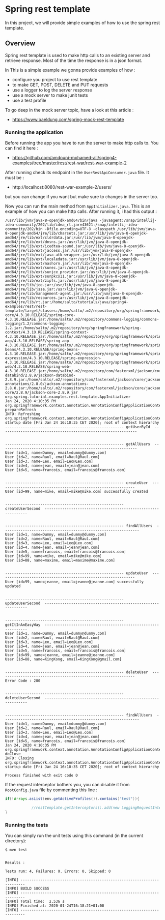 # Spring rest template

In this project, we will provide simple examples of how to use the spring rest template.

## Overview

Spring rest template is used to make http calls to an existing server and retrieve response. 
Most of the time the response is in a json format.

In This is a simple example we gonna provide examples of how :

- configure you project to use rest template
- to make GET, POST, DELETE and PUT requests
- use a logger to log the server response
- use a mock server to make junit tests
- use a test profile

To go deep in the mock server topic, have a look at this article :

- https://www.baeldung.com/spring-mock-rest-template

### Running the application

Before running the app you have to run the server to make http calls to. You can find it here :

- https://github.com/amdouni-mohamed-ali/spring4-examples/tree/master/rest/rest-war/rest-war-example-2

After running check its endpoint in the `UserRestApiConsumer.java` file. It must be :

- http://localhost:8080/rest-war-example-2/users/

but you can change if you want but make sure to changes in the server too.

Now you can run the main method from `AppInitializer.java`. This is an example of how you can make http calls. After running it, i had this output :

```log
/usr/lib/jvm/java-8-openjdk-amd64/bin/java -javaagent:/snap/intellij-idea-community/202/lib/idea_rt.jar=43621:/snap/intellij-idea-community/202/bin -Dfile.encoding=UTF-8 -classpath /usr/lib/jvm/java-8-openjdk-amd64/jre/lib/charsets.jar:/usr/lib/jvm/java-8-openjdk-amd64/jre/lib/ext/cldrdata.jar:/usr/lib/jvm/java-8-openjdk-amd64/jre/lib/ext/dnsns.jar:/usr/lib/jvm/java-8-openjdk-amd64/jre/lib/ext/icedtea-sound.jar:/usr/lib/jvm/java-8-openjdk-amd64/jre/lib/ext/jaccess.jar:/usr/lib/jvm/java-8-openjdk-amd64/jre/lib/ext/java-atk-wrapper.jar:/usr/lib/jvm/java-8-openjdk-amd64/jre/lib/ext/localedata.jar:/usr/lib/jvm/java-8-openjdk-amd64/jre/lib/ext/nashorn.jar:/usr/lib/jvm/java-8-openjdk-amd64/jre/lib/ext/sunec.jar:/usr/lib/jvm/java-8-openjdk-amd64/jre/lib/ext/sunjce_provider.jar:/usr/lib/jvm/java-8-openjdk-amd64/jre/lib/ext/sunpkcs11.jar:/usr/lib/jvm/java-8-openjdk-amd64/jre/lib/ext/zipfs.jar:/usr/lib/jvm/java-8-openjdk-amd64/jre/lib/jce.jar:/usr/lib/jvm/java-8-openjdk-amd64/jre/lib/jsse.jar:/usr/lib/jvm/java-8-openjdk-amd64/jre/lib/management-agent.jar:/usr/lib/jvm/java-8-openjdk-amd64/jre/lib/resources.jar:/usr/lib/jvm/java-8-openjdk-amd64/jre/lib/rt.jar:/home/salto/tutorials/java/spring4-examples/rest/rest-template/target/classes:/home/salto/.m2/repository/org/springframework/spring-core/4.3.10.RELEASE/spring-core-4.3.10.RELEASE.jar:/home/salto/.m2/repository/commons-logging/commons-logging/1.2/commons-logging-1.2.jar:/home/salto/.m2/repository/org/springframework/spring-context/4.3.10.RELEASE/spring-context-4.3.10.RELEASE.jar:/home/salto/.m2/repository/org/springframework/spring-aop/4.3.10.RELEASE/spring-aop-4.3.10.RELEASE.jar:/home/salto/.m2/repository/org/springframework/spring-beans/4.3.10.RELEASE/spring-beans-4.3.10.RELEASE.jar:/home/salto/.m2/repository/org/springframework/spring-expression/4.3.10.RELEASE/spring-expression-4.3.10.RELEASE.jar:/home/salto/.m2/repository/org/springframework/spring-web/4.3.10.RELEASE/spring-web-4.3.10.RELEASE.jar:/home/salto/.m2/repository/com/fasterxml/jackson/core/jackson-databind/2.8.9/jackson-databind-2.8.9.jar:/home/salto/.m2/repository/com/fasterxml/jackson/core/jackson-annotations/2.8.0/jackson-annotations-2.8.0.jar:/home/salto/.m2/repository/com/fasterxml/jackson/core/jackson-core/2.8.9/jackson-core-2.8.9.jar org.spring.tutorial.examples.rest.template.AppInitializer
Jan 24, 2020 4:10:35 PM org.springframework.context.annotation.AnnotationConfigApplicationContext prepareRefresh
INFO: Refreshing org.springframework.context.annotation.AnnotationConfigApplicationContext@31221be2: startup date [Fri Jan 24 16:10:35 CET 2020]; root of context hierarchy
------------------------------------------------------ getUserById  --------------------------------------------------------------


------------------------------------------------------ getAllUsers  --------------------------------------------------------------
User [id=1, name=Dummy, email=dummy@dummy.com]
User [id=2, name=Raul, email=Raul@Raul.com]
User [id=3, name=Leo, email=Leo@Leo.com]
User [id=4, name=jean, email=jean@jean.com]
User [id=5, name=francois, email=francois@francois.com]


------------------------------------------------------ createUser  --------------------------------------------------------------
User [id=99, name=mike, email=mike@mike.com] successfully created


------------------------------------------------------ createUserSecond  --------------------------------------------------------------


------------------------------------------------------ findAllUsers  --------------------------------------------------------------
User [id=1, name=Dummy, email=dummy@dummy.com]
User [id=2, name=Raul, email=Raul@Raul.com]
User [id=3, name=Leo, email=Leo@Leo.com]
User [id=4, name=jean, email=jean@jean.com]
User [id=5, name=francois, email=francois@francois.com]
User [id=99, name=mike, email=mike@mike.com]
User [id=88, name=maxime, email=maxime@maxime.com]


------------------------------------------------------ updateUser  --------------------------------------------------------------
User [id=99, name=jeanne, email=jeanne@jeanne.com] successfully updated


------------------------------------------------------ updateUserSecond  --------------------------------------------------------------


------------------------------------------------------ getItInAnEasyWay  --------------------------------------------------------------
User [id=1, name=Dummy, email=dummy@dummy.com]
User [id=2, name=Raul, email=Raul@Raul.com]
User [id=3, name=Leo, email=Leo@Leo.com]
User [id=4, name=jean, email=jean@jean.com]
User [id=5, name=francois, email=francois@francois.com]
User [id=99, name=jeanne, email=jeanne@jeanne.com]
User [id=88, name=KingKong, email=KingKong@gmail.com]


------------------------------------------------------ deleteUser  --------------------------------------------------------------
Error Code : 200


------------------------------------------------------ deleteUserSecond  --------------------------------------------------------------


------------------------------------------------------ findAllUsers  --------------------------------------------------------------
User [id=1, name=Dummy, email=dummy@dummy.com]
User [id=2, name=Raul, email=Raul@Raul.com]
User [id=3, name=Leo, email=Leo@Leo.com]
User [id=4, name=jean, email=jean@jean.com]
User [id=5, name=francois, email=francois@francois.com]
Jan 24, 2020 4:10:35 PM org.springframework.context.annotation.AnnotationConfigApplicationContext doClose
INFO: Closing org.springframework.context.annotation.AnnotationConfigApplicationContext@31221be2: startup date [Fri Jan 24 16:10:35 CET 2020]; root of context hierarchy

Process finished with exit code 0
```

If the request interceptor bothers you, you can disable it from `RootConfig.java` file by commenting this line :

```java
if(!Arrays.asList(env.getActiveProfiles()).contains("test")){

            //restTemplate.getInterceptors().add(new LoggingRequestInterceptor());
}
```

### Running the tests

You can simply run the unit tests using this command (in the current directory):

```shell script
$ mvn test
```

```log

Results :

Tests run: 4, Failures: 0, Errors: 0, Skipped: 0

[INFO] ------------------------------------------------------------------------
[INFO] BUILD SUCCESS
[INFO] ------------------------------------------------------------------------
[INFO] Total time:  2.536 s
[INFO] Finished at: 2020-01-24T16:18:21+01:00
[INFO] ------------------------------------------------------------------------

```